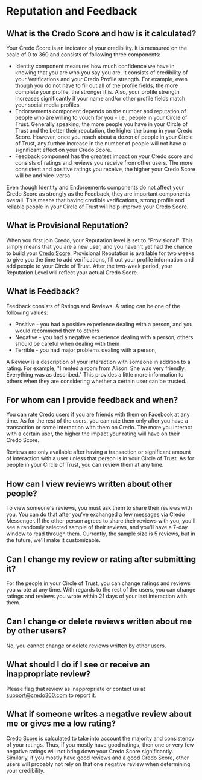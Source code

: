 # Reputation and Feedback

## What is the Credo Score and how is it calculated?
Your Credo Score is an indicator of your credibility. It is measured on the scale of 0 to 360 and consists of following three components:

* Identity component measures how much confidence we have in knowing that you are who you say you are. It consists of credibility of your Verifications and your Credo Profile strength. For example, even though you do not have to fill out all of the profile fields, the more complete your profile, the stronger it is. Also, your profile strength increases significantly if your name and/or other profile fields match your social media profiles.
* Endorsements component depends on the number and reputation of people who are willing to vouch for you - i.e., people in your Circle of Trust. Generally speaking, the more people you have in your Circle of Trust and the better their reputation, the higher the bump in your Credo Score. However, once you reach about a dozen of people in your Circle of Trust, any further increase in the number of people will not have a significant effect on your Credo Score.
* Feedback component has the greatest impact on your Credo score and consists of ratings and reviews you receive from other users. The more consistent and positive ratings you receive, the higher your Credo Score will be and vice-versa.

Even though Identity and Endorsements components do not affect your Credo Score as strongly as the Feedback, they are important components overall. This means that having credible verifications, strong profile and reliable people in your Circle of Trust will help improve your Credo Score.

## What is Provisional Reputation?
When you first join Credo, your Reputation level is set to "Provisional". This simply means that you are a new user, and you haven't yet had the chance to build your [Credo Score](#what-is-the-credo-score-and-how-is-it-calculated). Provisional Reputation is available for two weeks to give you the time to add verifications, fill out your profile information and add people to your Circle of Trust. After the two-week period, your Reputation Level will reflect your actual Credo Score.

## What is Feedback?
Feedback consists of Ratings and Reviews. A rating can be one of the following values:

* Positive - you had a positive experience dealing with a person, and you would recommend them to others
* Negative - you had a negative experience dealing with a person, others should be careful when dealing with them
* Terrible - you had major problems dealing with a person, 

A Review is a description of your interaction with someone in addition to a rating. For example, "I rented a room from Alison. She was very friendly. Everything was as described." This provides a little more information to others when they are considering whether a certain user can be trusted.

## For whom can I provide feedback and when?
You can rate Credo users if you are friends with them on Facebook at any time. As for the rest of the users, you can rate them only after you have a transaction or some interaction with them on Credo. The more you interact with a certain user, the higher the impact your rating will have on their Credo Score.

Reviews are only available after having a transaction or significant amount of interaction with a user unless that person is in your Circle of Trust. As for people in your Circle of Trust, you can review them at any time.

## How can I view reviews written about other people?
To view someone's reviews, you must ask them to share their reviews with you. You can do that after you've exchanged a few messages via Credo Messenger. If the other person agrees to share their reviews with you, you'll see a randomly selected sample of their reviews, and you'll have a 7-day window to read through them. Currently, the sample size is 5 reviews, but in the future, we'll make it customizable.

## Can I change my review or rating after submitting it?
For the people in your Circle of Trust, you can change ratings and reviews you wrote at any time. With regards to the rest of the users, you can change ratings and reviews you wrote within 21 days of your last interaction with them.

## Can I change or delete reviews written about me by other users?
No, you cannot change or delete reviews written by other users.

## What should I do if I see or receive an inappropriate review?
Please flag that review as inappropriate or contact us at [support@credo360.com](mailto:support@credo360.com) to report it.

## What if someone writes a negative review about me or gives me a low rating?
[Credo Score](#what-is-the-credo-score-and-how-is-it-calculated) is calculated to take into account the majority and consistency of your ratings. Thus, if you mostly have good ratings, then one or very few negative ratings will not bring down your Credo Score significantly. Similarly, if you mostly have good reviews and a good Credo Score, other users will probably not rely on that one negative review when determining your credibility.